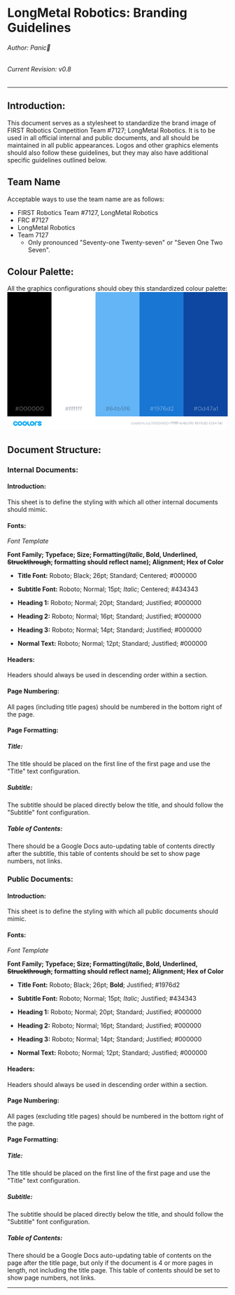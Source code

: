 # LongMetal Robotics: Branding Guidelines
###### Author: Panic
###### Current Revision: v0.8
---

## Introduction:
This document serves as a stylesheet to standardize the brand image of FIRST Robotics Competition Team #7127; LongMetal Robotics. It is to be used in all official internal and public documents, and all should be maintained in all public appearances. Logos and other graphics elements should also follow these guidelines, but they may also have additional specific guidelines outlined below.

## Team Name
Acceptable ways to use the team name are as follows:
* FIRST Robotics Team #7127, LongMetal Robotics
* FRC #7127
* LongMetal Robotics
* Team 7127
    * Only pronounced "Seventy-one Twenty-seven" or "Seven One Two Seven".

## Colour Palette:
All the graphics configurations should obey this standardized colour palette:
![The Team #7127 Colour Palette](https://github.com/frc-7127-business-team/7127-Business-Materials/blob/master/Palette7.png)

## Document Structure:
### Internal Documents:
#### Introduction:
This sheet is to define the styling with which all other internal documents should mimic.

#### Fonts:

*Font Template*

**Font Family; Typeface; Size; Formatting(*Italic*, Bold, Underlined, ~~Struckthrough~~; formatting should reflect name); Alignment; Hex of Color**

* **Title Font:**
Roboto; Black; 26pt; Standard; Centered; #000000

* **Subtitle Font:**
Roboto; Normal; 15pt; *Italic*; Centered; #434343

* **Heading 1:**
Roboto; Normal; 20pt; Standard; Justified; #000000

* **Heading 2:**
Roboto; Normal; 16pt; Standard; Justified; #000000

* **Heading 3:**
Roboto; Normal; 14pt; Standard; Justified; #000000

* **Normal Text:**
Roboto; Normal; 12pt; Standard; Justified; #000000

#### Headers:
Headers should always be used in descending order within a section.

#### Page Numbering:
All pages (including title pages) should be numbered in the bottom right of the page.

#### Page Formatting:

##### Title:
The title should be placed on the first line of the first page and use the "Title" text configuration.

##### Subtitle:
The subtitle should be placed directly below the title, and should follow the "Subtitle" font configuration.

##### Table of Contents:
There should be a Google Docs auto-updating table of contents directly after the subtitle, this table of contents should be set to show page numbers, not links.

### Public Documents:
#### Introduction:
This sheet is to define the styling with which all public documents should mimic.

#### Fonts:

*Font Template*

**Font Family; Typeface; Size; Formatting(*Italic*, Bold, Underlined, ~~Struckthrough~~; formatting should reflect name); Alignment; Hex of Color**

* **Title Font:**
Roboto; Black; 26pt; **Bold**; Justified; #1976d2

* **Subtitle Font:**
Roboto; Normal; 15pt; *Italic*; Justified; #434343

* **Heading 1:**
Roboto; Normal; 20pt; Standard; Justified; #000000

* **Heading 2:**
Roboto; Normal; 16pt; Standard; Justified; #000000

* **Heading 3:**
Roboto; Normal; 14pt; Standard; Justified; #000000

* **Normal Text:**
Roboto; Normal; 12pt; Standard; Justified; #000000

#### Headers:
Headers should always be used in descending order within a section.

#### Page Numbering:
All pages (excluding title pages) should be numbered in the bottom right of the page.

#### Page Formatting:

##### Title:
The title should be placed on the first line of the first page and use the "Title" text configuration.

##### Subtitle:
The subtitle should be placed directly below the title, and should follow the "Subtitle" font configuration.

##### Table of Contents:
There should be a Google Docs auto-updating table of contents on the page after the title page, but only if the document is 4 or more pages in length, not including the title page. This table of contents should be set to show page numbers, not links.

---
